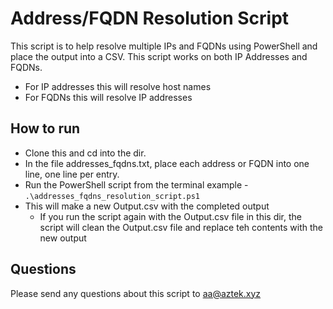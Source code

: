 # Address/FQDN Resolution Script
This script is to help resolve multiple IPs and FQDNs using PowerShell and place the output into a CSV.
This script works on both IP Addresses and FQDNs.

* For IP addresses this will resolve host names
* For FQDNs this will resolve IP addresses

## How to run
* Clone this and cd into the dir.
* In the file addresses_fqdns.txt, place each address or FQDN into one line, one line per entry.
* Run the PowerShell script from the terminal example - `.\addresses_fqdns_resolution_script.ps1`
* This will make a new Output.csv with the completed output
  * If you run the script again with the Output.csv file in this dir, the script will clean the Output.csv file and replace teh contents with the new output

## Questions
Please send any questions about this script to aa@aztek.xyz
